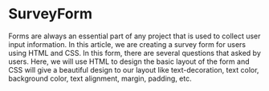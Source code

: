 # SurveyForm
Forms are always an essential part of any project that is used to collect user input information. In this article, we are creating a survey form for users using HTML and CSS. In this form, there are several questions that asked by users. Here, we will use HTML to design the basic layout of the form and CSS will give a beautiful design to our layout like text-decoration, text color, background color, text alignment, margin, padding, etc.
